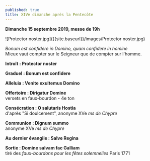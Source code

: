 ```yaml
---
published: true
title: XIVe dimanche après la Pentecôte
---
```

**Dimanche 15 septembre 2019, messe de 19h**

![Protector noster.jpg]({{site.baseurl}}/images/Protector noster.jpg)

*Bonum est confidere in Domino, quam confidere in homine*  
Mieux vaut compter sur le Seigneur que de compter sur l'homme.

**Introït : Protector noster**

**Graduel : Bonum est confidere**

**Alleluia : Venite exultemus Domino**

**Offertoire : Dirigatur Domine**  
versets en faux-bourdon - 4e ton

**Consécration : O salutaris Hostia**  
d'après "Si doulcement", anonyme XVe *ms de Chypre*

**Communion : Dignum summo**  
anonyme XVe *ms de Chypre*

**Au dernier évangile : Salve Regina**

**Sortie : Domine salvam fac Galliam**  
tiré des *faux-bourdons pour les fêtes solemnelles* Paris 1771
